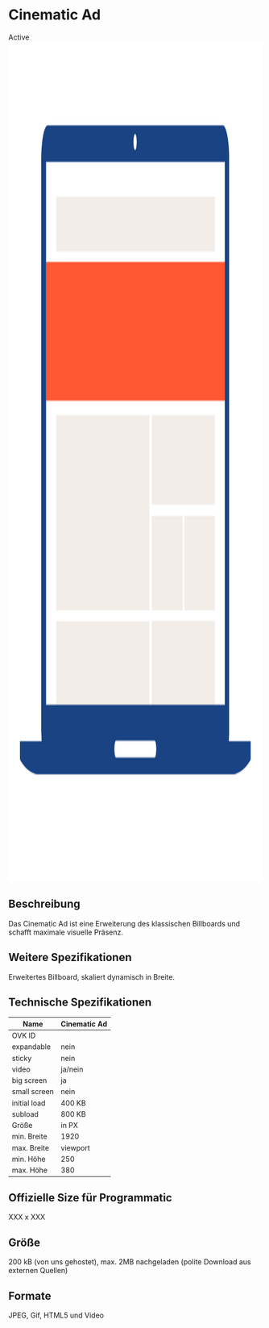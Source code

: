 # Cinematic Ad
<span class="badge badge--success">Active</span>
<img width="2500" height="1667" alt="OVK_WF_Desktop_CinematicAd" src="https://github.com/BVDW-org/ovk-docusaurus/blob/main/ovk/static/img/formats/OVK_WF_Desktop_CinematicAd.png?raw=true" />


## Beschreibung
Das Cinematic Ad ist eine Erweiterung des klassischen Billboards und schafft maximale visuelle Präsenz.

## Weitere Spezifikationen
Erweitertes Billboard, skaliert dynamisch in Breite.

## Technische Spezifikationen

| Name           | Cinematic Ad   |
|----------------|----------------|
| OVK ID         |                |
| expandable     | nein           |
| sticky         | nein           |
| video          | ja/nein        |
| big screen     | ja             |
| small screen   | nein           |
| initial load   | 400 KB         |
| subload        | 800 KB         |
| Größe          | in PX          |
| min. Breite    | 1920           |
| max. Breite    | viewport       |
| min. Höhe      | 250            |
| max. Höhe      | 380            |

## Offizielle Size für Programmatic
XXX x XXX

## Größe
200 kB (von uns gehostet), max. 2MB nachgeladen (polite Download aus externen Quellen)

## Formate
JPEG, Gif, HTML5 und Video
